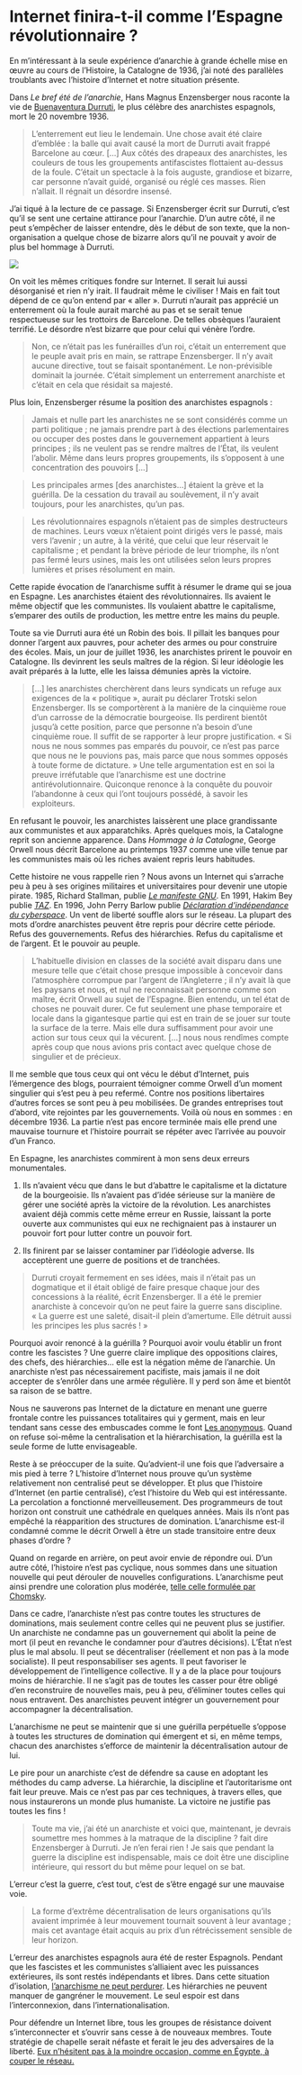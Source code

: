# Internet finira-t-il comme l’Espagne révolutionnaire&nbsp;?

En m’intéressant à la seule expérience d’anarchie à grande échelle mise en œuvre au cours de l’Histoire, la Catalogne de 1936, j’ai noté des parallèles troublants avec l’histoire d’Internet et notre situation présente.<span id="more-21133"></span>

Dans *Le bref été de l’anarchie*, Hans Magnus Enzensberger nous raconte la vie de [Buenaventura Durruti](http://fr.wikipedia.org/wiki/Buenaventura_Durruti), le plus célèbre des anarchistes espagnols, mort le 20 novembre 1936.

> L’enterrement eut lieu le lendemain. Une chose avait été claire d’emblée : la balle qui avait causé la mort de Durruti avait frappé Barcelone au cœur. \[…\] Aux côtés des drapeaux des anarchistes, les couleurs de tous les groupements antifascistes flottaient au-dessus de la foule. C’était un spectacle à la fois auguste, grandiose et bizarre, car personne n’avait guidé, organisé ou réglé ces masses. Rien n’allait. Il régnait un désordre insensé.

J’ai tiqué à la lecture de ce passage. Si Enzensberger écrit sur Durruti, c’est qu’il se sent une certaine attirance pour l’anarchie. D’un autre côté, il ne peut s’empêcher de laisser entendre, dès le début de son texte, que la non-organisation a quelque chose de bizarre alors qu’il ne pouvait y avoir de plus bel hommage à Durruti.

![](https://tcrouzet.com/images_tc/2011/02/Entierro-Durruti-3dc4d1.jpg)

On voit les mêmes critiques fondre sur Internet. Il serait lui aussi désorganisé et rien n’y irait. Il faudrait même le civiliser ! Mais en fait tout dépend de ce qu’on entend par « aller ». Durruti n’aurait pas apprécié un enterrement où la foule aurait marché au pas et se serait tenue respectueuse sur les trottoirs de Barcelone. De telles obsèques l’auraient terrifié. Le désordre n’est bizarre que pour celui qui vénère l’ordre.

> Non, ce n’était pas les funérailles d’un roi, c’était un enterrement que le peuple avait pris en main, se rattrape Enzensberger. Il n’y avait aucune directive, tout se faisait spontanément. Le non-prévisible dominait la journée. C’était simplement un enterrement anarchiste et c’était en cela que résidait sa majesté.

Plus loin, Enzensberger résume la position des anarchistes espagnols :

> Jamais et nulle part les anarchistes ne se sont considérés comme un parti politique ; ne jamais prendre part à des élections parlementaires ou occuper des postes dans le gouvernement appartient à leurs principes ; ils ne veulent pas se rendre maîtres de l’État, ils veulent l’abolir. Même dans leurs propres groupements, ils s’opposent à une concentration des pouvoirs \[…\]

> Les principales armes \[des anarchistes…\] étaient la grève et la guérilla. De la cessation du travail au soulèvement, il n’y avait toujours, pour les anarchistes, qu’un pas.

> Les révolutionnaires espagnols n’étaient pas de simples destructeurs de machines. Leurs vœux n’étaient point dirigés vers le passé, mais vers l’avenir ; un autre, à la vérité, que celui que leur réservait le capitalisme ; et pendant la brève période de leur triomphe, ils n’ont pas fermé leurs usines, mais les ont utilisées selon leurs propres lumières et prises résolument en main.

Cette rapide évocation de l’anarchisme suffit à résumer le drame qui se joua en Espagne. Les anarchistes étaient des révolutionnaires. Ils avaient le même objectif que les communistes. Ils voulaient abattre le capitalisme, s’emparer des outils de production, les mettre entre les mains du peuple.

Toute sa vie Durruti aura été un Robin des bois. Il pillait les banques pour donner l’argent aux pauvres, pour acheter des armes ou pour construire des écoles. Mais, un jour de juillet 1936, les anarchistes prirent le pouvoir en Catalogne. Ils devinrent les seuls maîtres de la région. Si leur idéologie les avait préparés à la lutte, elle les laissa démunies après la victoire.

> \[…\] les anarchistes cherchèrent dans leurs syndicats un refuge aux exigences de la « politique », aurait pu déclarer Trotski selon Enzensberger. Ils se comportèrent à la manière de la cinquième roue d’un carrosse de la démocratie bourgeoise. Ils perdirent bientôt jusqu’à cette position, parce que personne n’a besoin d’une cinquième roue. Il suffit de se rapporter à leur propre justification. « Si nous ne nous sommes pas emparés du pouvoir, ce n’est pas parce que nous ne le pouvions pas, mais parce que nous sommes opposés à toute forme de dictature. » Une telle argumentation est en soi la preuve irréfutable que l’anarchisme est une doctrine antirévolutionnaire. Quiconque renonce à la conquête du pouvoir l’abandonne à ceux qui l’ont toujours possédé, à savoir les exploiteurs.

En refusant le pouvoir, les anarchistes laissèrent une place grandissante aux communistes et aux apparatchiks. Après quelques mois, la Catalogne reprit son ancienne apparence. Dans *Hommage à la Catalogne*, George Orwell nous décrit Barcelone au printemps 1937 comme une ville tenue par les communistes mais où les riches avaient repris leurs habitudes.

Cette histoire ne vous rappelle rien ? Nous avons un Internet qui s’arrache peu à peu à ses origines militaires et universitaires pour devenir une utopie pirate. 1985, Richard Stallman, publie [*Le manifeste GNU*](http://www.gnu.org/gnu/manifesto.fr.html). En 1991, Hakim Bey publie [*TAZ*](http://www.lyber-eclat.net/lyber/taz.html). En 1996, John Perry Barlow publie [*Déclaration d’indépendance du cyberspace*](http://www.freescape.eu.org/eclat/1partie/Barlow/barlowtxt.html). Un vent de liberté souffle alors sur le réseau. La plupart des mots d’ordre anarchistes peuvent être repris pour décrire cette période. Refus des gouvernements. Refus des hiérarchies. Refus du capitalisme et de l’argent. Et le pouvoir au peuple.

> L’habituelle division en classes de la société avait disparu dans une mesure telle que c’était chose presque impossible à concevoir dans l’atmosphère corrompue par l’argent de l’Angleterre ; il n’y avait là que les paysans et nous, et nul ne reconnaissait personne comme son maître, écrit Orwell au sujet de l’Espagne. Bien entendu, un tel état de choses ne pouvait durer. Ce fut seulement une phase temporaire et locale dans la gigantesque partie qui est en train de se jouer sur toute la surface de la terre. Mais elle dura suffisamment pour avoir une action sur tous ceux qui la vécurent. \[…\] nous nous rendîmes compte après coup que nous avions pris contact avec quelque chose de singulier et de précieux.

Il me semble que tous ceux qui ont vécu le début d’Internet, puis l’émergence des blogs, pourraient témoigner comme Orwell d’un moment singulier qui s’est peu à peu refermé. Contre nos positions libertaires d’autres forces se sont peu à peu mobilisées. De grandes entreprises tout d’abord, vite rejointes par les gouvernements. Voilà où nous en sommes : en décembre 1936. La partie n’est pas encore terminée mais elle prend une mauvaise tournure et l’histoire pourrait se répéter avec l’arrivée au pouvoir d’un Franco.

En Espagne, les anarchistes commirent à mon sens deux erreurs monumentales.

1. Ils n’avaient vécu que dans le but d’abattre le capitalisme et la dictature de la bourgeoisie. Ils n’avaient pas d’idée sérieuse sur la manière de gérer une société après la victoire de la révolution. Les anarchistes avaient déjà commis cette même erreur en Russie, laissant la porte ouverte aux communistes qui eux ne rechignaient pas à instaurer un pouvoir fort pour lutter contre un pouvoir fort.

2. Ils finirent par se laisser contaminer par l’idéologie adverse. Ils acceptèrent une guerre de positions et de tranchées.

> Durruti croyait fermement en ses idées, mais il n’était pas un dogmatique et il était obligé de faire presque chaque jour des concessions à la réalité, écrit Enzensberger. Il a été le premier anarchiste à concevoir qu’on ne peut faire la guerre sans discipline. « La guerre est une saleté, disait-il plein d’amertume. Elle détruit aussi les principes les plus sacrés ! »

Pourquoi avoir renoncé à la guérilla ? Pourquoi avoir voulu établir un front contre les fascistes ? Une guerre claire implique des oppositions claires, des chefs, des hiérarchies… elle est la négation même de l’anarchie. Un anarchiste n’est pas nécessairement pacifiste, mais jamais il ne doit accepter de s’enrôler dans une armée régulière. Il y perd son âme et bientôt sa raison de se battre.

Nous ne sauverons pas Internet de la dictature en menant une guerre frontale contre les puissances totalitaires qui y germent, mais en leur tendant sans cesse des embuscades comme le font [Les anonymous](http://fr.wikipedia.org/wiki/Anonymous_%28communaut%C3%A9%29). Quand on refuse soi-même la centralisation et la hiérarchisation, la guérilla est la seule forme de lutte envisageable.

Reste à se préoccuper de la suite. Qu’advient-il une fois que l’adversaire a mis pied à terre ? L’histoire d’Internet nous prouve qu’un système relativement non centralisé peut se développer. Et plus que l’histoire d’Internet (en partie centralisé), c’est l’histoire du Web qui est intéressante. La percolation a fonctionné merveilleusement. Des programmeurs de tout horizon ont construit une cathédrale en quelques années. Mais ils n’ont pas empêché la réapparition des structures de domination. L’anarchisme est-il condamné comme le décrit Orwell à être un stade transitoire entre deux phases d’ordre ?

Quand on regarde en arrière, on peut avoir envie de répondre oui. D’un autre côté, l’histoire n’est pas cyclique, nous sommes dans une situation nouvelle qui peut dérouler de nouvelles configurations. L’anarchisme peut ainsi prendre une coloration plus modérée, [telle celle formulée par Chomsky](https://tcrouzet.com/2010/02/11/anarchisme-emancipation/).

Dans ce cadre, l’anarchiste n’est pas contre toutes les structures de dominations, mais seulement contre celles qui ne peuvent plus se justifier. Un anarchiste ne condamne pas un gouvernement qui abolit la peine de mort (il peut en revanche le condamner pour d’autres décisions). L’État n’est plus le mal absolu. Il peut se décentraliser (réellement et non pas à la mode socialiste). Il peut responsabiliser ses agents. Il peut favoriser le développement de l’intelligence collective. Il y a de la place pour toujours moins de hiérarchie. Il ne s’agit pas de toutes les casser pour être obligé d’en reconstruire de nouvelles mais, peu à peu, d’éliminer toutes celles qui nous entravent. Des anarchistes peuvent intégrer un gouvernement pour accompagner la décentralisation.

L’anarchisme ne peut se maintenir que si une guérilla perpétuelle s’oppose à toutes les structures de domination qui émergent et si, en même temps, chacun des anarchistes s’efforce de maintenir la décentralisation autour de lui.

Le pire pour un anarchiste c’est de défendre sa cause en adoptant les méthodes du camp adverse. La hiérarchie, la discipline et l’autoritarisme ont fait leur preuve. Mais ce n’est pas par ces techniques, à travers elles, que nous instaurerons un monde plus humaniste. La victoire ne justifie pas toutes les fins !

> Toute ma vie, j’ai été un anarchiste et voici que, maintenant, je devrais soumettre mes hommes à la matraque de la discipline ? fait dire Enzensberger à Durruti. Je n’en ferai rien ! Je sais que pendant la guerre la discipline est indispensable, mais ce doit être une discipline intérieure, qui ressort du but même pour lequel on se bat.

L’erreur c’est la guerre, c’est tout, c’est de s’être engagé sur une mauvaise voie.

> La forme d’extrême décentralisation de leurs organisations qu’ils avaient imprimée à leur mouvement tournait souvent à leur avantage ; mais cet avantage était acquis au prix d’un rétrécissement sensible de leur horizon.

L’erreur des anarchistes espagnols aura été de rester Espagnols. Pendant que les fascistes et les communistes s’alliaient avec les puissances extérieures, ils sont restés indépendants et libres. Dans cette situation d’isolation, [l’anarchisme ne peut perdurer](https://tcrouzet.com/2010/07/05/bug-anarchiste/). Les hiérarchies ne peuvent manquer de gangréner le mouvement. Le seul espoir est dans l’interconnexion, dans l’internationalisation.

Pour défendre un Internet libre, tous les groupes de résistance doivent s’interconnecter et s’ouvrir sans cesse à de nouveaux membres. Toute stratégie de chapelle serait néfaste et ferait le jeu des adversaires de la liberté. [Eux n’hésitent pas à la moindre occasion, comme en Égypte, à couper le réseau.](https://tcrouzet.com/2011/01/29/egypte-deconnectee-du-cerveau-global/)